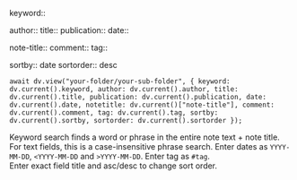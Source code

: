 keyword:: 

author:: 
title:: 
publication:: 
date:: 

note-title:: 
comment:: 
tag:: 

sortby:: date
sortorder:: desc

```dataviewjs
await dv.view("your-folder/your-sub-folder", { keyword: dv.current().keyword, author: dv.current().author, title: dv.current().title, publication: dv.current().publication, date: dv.current().date, notetitle: dv.current()["note-title"], comment: dv.current().comment, tag: dv.current().tag, sortby: dv.current().sortby, sortorder: dv.current().sortorder });
```

Keyword search finds a word or phrase in the entire note text + note title.
For text fields, this is a case-insensitive phrase search. 
Enter dates as `YYYY-MM-DD`, `<YYYY-MM-DD` and `>YYYY-MM-DD`.
Enter tag as `#tag`.  
Enter exact field title and asc/desc to change sort order.